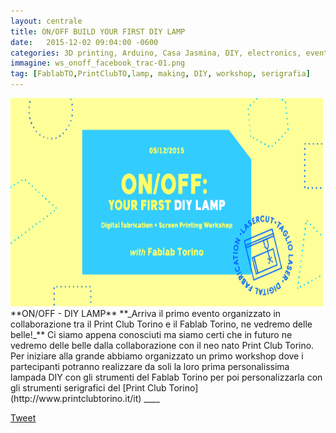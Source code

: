 ```yaml
---
layout: centrale
title: ON/OFF BUILD YOUR FIRST DIY LAMP
date:   2015-12-02 09:04:00 -0600
categories: 3D printing, Arduino, Casa Jasmina, DIY, electronics, events, news, Uncategorized, Workshops
immagine: ws_onoff_facebook_trac-01.png
tag: [FablabTO,PrintClubTO,lamp, making, DIY, workshop, serigrafia]
---
```

<img src="/img/blog/ws_onoff_facebook_trac-01.png" width="500" height="333">
**ON/OFF - DIY LAMP**  
**_Arriva il primo evento organizzato in collaborazione tra il Print Club Torino e il Fablab Torino, ne vedremo delle belle!_**    
Ci siamo appena conosciuti ma siamo certi che in futuro ne vedremo delle belle dalla collaborazione con il neo nato Print Club Torino. Per iniziare alla grande abbiamo organizzato un primo workshop dove i partecipanti potranno realizzare da soli la loro prima personalissima lampada DIY con gli strumenti del Fablab Torino per poi personalizzarla con gli strumenti serigrafici del [Print Club Torino](http://www.printclubtorino.it/it) ____

[Tweet](https://twitter.com/share)
